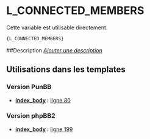 # L_CONNECTED_MEMBERS


Cette variable est utilisable directement.

```html
{L_CONNECTED_MEMBERS}
```

##Description
[*Ajouter une description*](https://fa-tvars.appspot.com/var/L_CONNECTED_MEMBERS)

## Utilisations dans les templates

### Version PunBB

* __[index_body](../tpl/var/punbb/index_body.md#readme) :__ [ligne 80](../tpl/src/punbb/index_body.tpl#L80)

### Version phpBB2

* __[index_body](../tpl/var/subsilver/index_body.md#readme) :__ [ligne 199](../tpl/src/subsilver/index_body.tpl#L199)